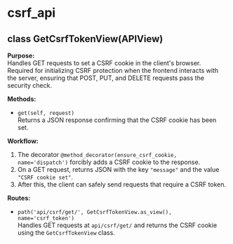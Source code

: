 # csrf_api

## class GetCsrfTokenView(APIView)

**Purpose:**  
Handles GET requests to set a CSRF cookie in the client's browser.  
Required for initializing CSRF protection when the frontend interacts with the server, ensuring that POST, PUT, and DELETE requests pass the security check.

**Methods:**
- `get(self, request)`  
  Returns a JSON response confirming that the CSRF cookie has been set.

**Workflow:**
1. The decorator `@method_decorator(ensure_csrf_cookie, name='dispatch')` forcibly adds a CSRF cookie to the response.
2. On a GET request, returns JSON with the key `"message"` and the value `"CSRF cookie set"`.
3. After this, the client can safely send requests that require a CSRF token.

**Routes:**
- `path('api/csrf/get/', GetCsrfTokenView.as_view(), name='csrf_token')`  
  Handles GET requests at `api/csrf/get/` and returns the CSRF cookie using the `GetCsrfTokenView` class.
